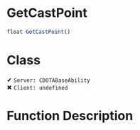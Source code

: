 # GetCastPoint
```js
float GetCastPoint()
```
# Class
✔ `Server: CDOTABaseAbility`  
✖ `Client: undefined`  

# Function Description

